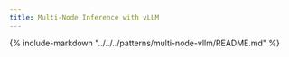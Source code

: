 ```yaml
---
title: Multi-Node Inference with vLLM
---
```


{%
   include-markdown "../../../patterns/multi-node-vllm/README.md"
%}
